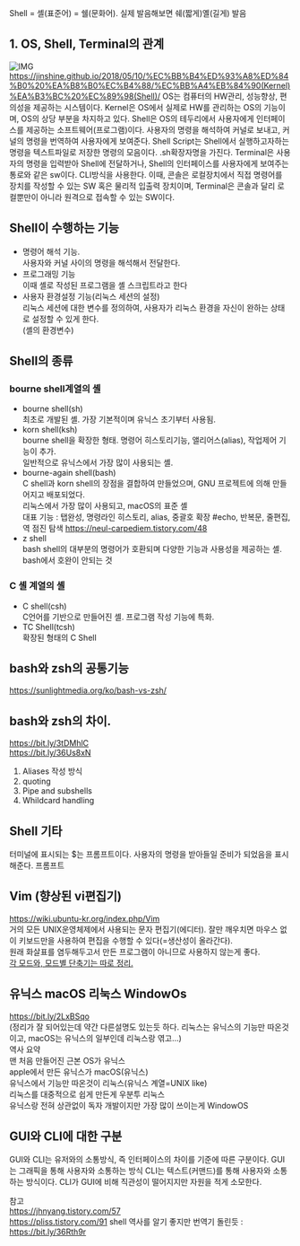 Shell = 셸(표준어) = 쉘(문화어). 실제 발음해보면 쉐(짧게)옐(길게) 발음

## 1. OS, Shell, Terminal의 관계
![IMG](https://i.imgur.com/nz3UXlY.png)
https://jinshine.github.io/2018/05/10/%EC%BB%B4%ED%93%A8%ED%84%B0%20%EA%B8%B0%EC%B4%88/%EC%BB%A4%EB%84%90(Kernel)%EA%B3%BC%20%EC%89%98(Shell)/
OS는 컴퓨터의 HW관리, 성능향상, 편의성을 제공하는 시스템이다.
Kernel은 OS에서 실제로 HW를 관리하는 OS의 기능이며, OS의 상당 부분을 차지하고 있다.
Shell은 OS의 테두리에서 사용자에게 인터페이스를 제공하는 소프트웨어(프로그램)이다. 사용자의 명령을 해석하여 커널로 보내고, 커널의 명령을 번역하여 사용자에게 보여준다.
Shell Script는 Shell에서 실행하고자하는 명령을 텍스트파일로 저장한 명령의 모음이다. .sh확장자명을 가진다.
Terminal은 사용자의 명령을 입력받아 Shell에 전달하거나, Shell의 인터페이스를 사용자에게 보여주는 통로와 같은 sw이다. CLI방식을 사용한다.
이때, 콘솔은 로컬장치에서 직접 명령어를 장치를 작성할 수 있는 SW 혹은 물리적 입출력 장치이며, 
Terminal은 콘솔과 달리 로컬뿐만이 아니라 원격으로 접속할 수 있는 SW이다.

## Shell이 수행하는 기능
 - 명령어 해석 기능.  
 사용자와 커널 사이의 명령을 해석해서 전달한다.
 - 프로그래밍 기능  
 이때 셸로 작성된 프로그램을 셸 스크립트라고 한다
 - 사용자 환경설정 기능(리눅스 세션의 설정)  
 리눅스 세션에 대한 변수를 정의하여, 사용자가 리눅스 환경을 자신이 완하는 상태로 설정할 수 있게 한다.  
 (셸의 환경변수)
 
 
## Shell의 종류
### bourne shell계열의 셸
 - bourne shell(sh)  
 최초로 개발된 셸. 가장 기본적이며 유닉스 초기부터 사용됨.
 - korn shell(ksh)  
 bourne shell을 확장한 형태. 명령어 히스토리기능, 앨리어스(alias), 작업제어 기능이 추가.  
 일반적으로 유닉스에서 가장 많이 사용되는 셸.
 - bourne-again shell(bash)  
 C shell과 korn shell의 장점을 결합하여 만들었으며, GNU 프로젝트에 의해 만들어지고 배포되었다.  
 리눅스에서 가장 많이 사용되고, macOS의 표준 셸  
 대표 기능 : 탭완성, 명령라인 히스토리, alias, 중괄호 확장 #echo, 반복문, 줄편집, 역 점진 탐색
 https://neul-carpediem.tistory.com/48
 - z shell  
 bash shell의 대부분의 명령어가 호환되며 다양한 기능과 사용성을 제공하는 셸.
 bash에서 호완이 안되는 것
 
### C 셸 계열의 셸
 - C shell(csh)  
 C언어를 기반으로 만들어진 셸. 프로그램 작성 기능에 특화. 
 - TC Shell(tcsh)  
 확장된 형태의 C Shell

## bash와 zsh의 공통기능
https://sunlightmedia.org/ko/bash-vs-zsh/  


## bash와 zsh의 차이.
https://bit.ly/3tDMhlC  
https://bit.ly/36Us8xN  
1. Aliases 작성 방식 
2. quoting
3. Pipe and subshells
4. Whildcard handling


## Shell 기타
터미널에 표시되는 $는 프롬프트이다. 사용자의 명령을 받아들일 준비가 되었음을 표시해준다.
프롬프트

## Vim (향상된 vi편집기)
https://wiki.ubuntu-kr.org/index.php/Vim  
거의 모든 UNIX운영체제에서 사용되는 문자 편집기(에디터). 잘만 깨우치면 마우스 없이 키보드만을 사용하여 편집을 수행할 수 있다(=생산성이 올라간다).  
원래 화살표를 염두해두고서 만든 프로그램이 아니므로 사용하지 않는게 좋다.  
[각 모드와, 모드별 단축기는 따로 정리.](https://github.com/gyujun9403/MAC/blob/master/MAC_start/about_vim.md)

## 유닉스 macOS 리눅스 WindowOs
https://bit.ly/2LxBSqo  
(정리가 잘 되어있는데 약간 다른설명도 있는듯 하다. 리눅스는 유닉스의 기능만 따온것이고, macOS는 유닉스의 일부인데 리눅스랑 엮고...)  
역사 요약  
맨 처음 만들어진 근본 OS가 유닉스  
apple에서 만든 유닉스가 macOS(유닉스)  
유닉스에서 기능만 따온것이 리눅스(유닉스 계열=UNIX like)  
리눅스를 대중적으로 쉽게 만든게 우분투 리눅스  
유닉스랑 전혀 상관없이 독자 개발이지만 가장 많이 쓰이는게 WindowOS

## GUI와 CLI에 대한 구분
GUI와 CLI는 유저와의 소통방식, 즉 인터페이스의 차이를 기준에 따른 구분이다.
GUI는 그래픽을 통해 사용자와 소통하는 방식
CLI는 텍스트(커맨드)를 통해 사용자와 소통하는 방식이다. CLI가 GUI에 비해 직관성이 떨어지지만 자원을 적게 소모한다.


참고  
https://jhnyang.tistory.com/57  
https://pliss.tistory.com/91
shell 역사를 알기 좋지만 번역기 돌린듯 : https://bit.ly/36Rth9r

